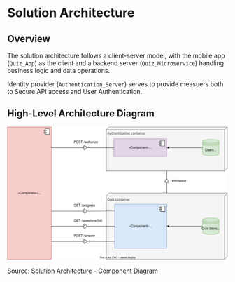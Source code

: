 # Solution Architecture

## Overview
The solution architecture follows a client-server model, with the mobile app (`Quiz_App`) as the client and a backend server (`Quiz_Microservice`) handling business logic and data operations.

Identity provider (`Authentication_Server`) serves to provide measuers both to Secure API access and User Authentication.

## High-Level Architecture Diagram
![Solution Architecture - Component Diagram](assets/quiz_backend-component_diagram-simplified.svg)

Source: [Solution Architecture - Component Diagram](assets/quiz_backend-component_diagram-simplified.drawio)